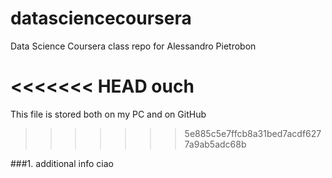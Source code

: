 datasciencecoursera
===================

Data Science Coursera class repo for Alessandro Pietrobon

<<<<<<< HEAD
ouch
=======
This file is stored both on my PC and on GitHub
>>>>>>> 5e885c5e7ffcb8a31bed7acdf6277a9ab5adc68b

###1. additional info
ciao
